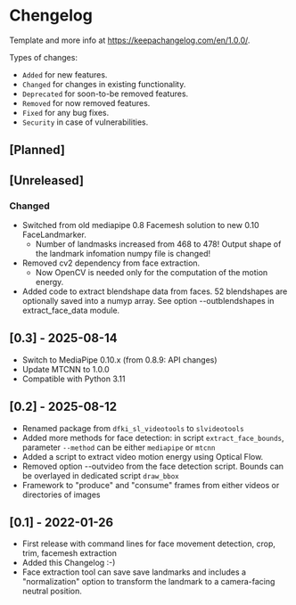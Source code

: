 # Chengelog

Template and more info at <https://keepachangelog.com/en/1.0.0/>. 

Types of changes:

* `Added` for new features.
* `Changed` for changes in existing functionality.
* `Deprecated` for soon-to-be removed features.
* `Removed` for now removed features.
* `Fixed` for any bug fixes.
* `Security` in case of vulnerabilities.


## [Planned]


## [Unreleased]

### Changed

- Switched from old mediapipe 0.8 Facemesh solution to new 0.10 FaceLandmarker.
  - Number of landmasks increased from 468 to 478! Output shape of the landmark infomation numpy file is changed!
- Removed cv2 dependency from face extraction.
  - Now OpenCV is needed only for the computation of the motion energy.
- Added code to extract blendshape data from faces. 52 blendshapes are optionally saved into a numyp array. See option --outblendshapes in extract_face_data module.

## [0.3] - 2025-08-14

- Switch to MediaPipe 0.10.x (from 0.8.9: API changes)
- Update MTCNN to 1.0.0
- Compatible with Python 3.11

## [0.2] - 2025-08-12

- Renamed package from `dfki_sl_videotools` to `slvideotools`
- Added more methods for face detection: in script `extract_face_bounds`, parameter `--method` can be either `mediapipe` or `mtcnn`
- Added a script to extract video motion energy using Optical Flow.
- Removed option --outvideo from the face detection script. Bounds can be overlayed in dedicated script `draw_bbox`
- Framework to "produce" and "consume" frames from either videos or directories of images


## [0.1] - 2022-01-26

- First release with command lines for face movement detection, crop, trim, facemesh extraction
- Added this Changelog :-)
- Face extraction tool can save save landmarks and includes a "normalization" option to transform the landmark to a camera-facing neutral position.
